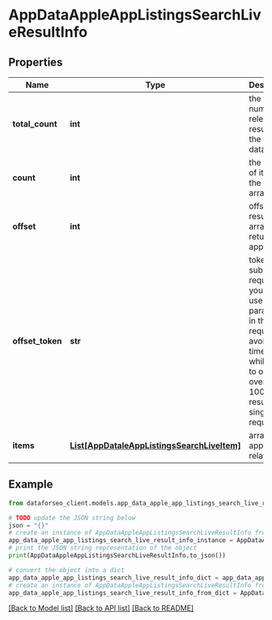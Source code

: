 # AppDataAppleAppListingsSearchLiveResultInfo


## Properties

Name | Type | Description | Notes
------------ | ------------- | ------------- | -------------
**total_count** | **int** | the total number of relevant results in the database | [optional] 
**count** | **int** | the number of items in the results array | [optional] 
**offset** | **int** | offset in the results array of returned apps | [optional] 
**offset_token** | **str** | token for subsequent requests you can use this parameter in the POST request to avoid timeouts while trying to obtain over 100,000 results in a single request | [optional] 
**items** | [**List[AppDataleAppListingsSearchLiveItem]**](AppDataleAppListingsSearchLiveItem.md) | array of apps and related data | [optional] 

## Example

```python
from dataforseo_client.models.app_data_apple_app_listings_search_live_result_info import AppDataAppleAppListingsSearchLiveResultInfo

# TODO update the JSON string below
json = "{}"
# create an instance of AppDataAppleAppListingsSearchLiveResultInfo from a JSON string
app_data_apple_app_listings_search_live_result_info_instance = AppDataAppleAppListingsSearchLiveResultInfo.from_json(json)
# print the JSON string representation of the object
print(AppDataAppleAppListingsSearchLiveResultInfo.to_json())

# convert the object into a dict
app_data_apple_app_listings_search_live_result_info_dict = app_data_apple_app_listings_search_live_result_info_instance.to_dict()
# create an instance of AppDataAppleAppListingsSearchLiveResultInfo from a dict
app_data_apple_app_listings_search_live_result_info_from_dict = AppDataAppleAppListingsSearchLiveResultInfo.from_dict(app_data_apple_app_listings_search_live_result_info_dict)
```
[[Back to Model list]](../README.md#documentation-for-models) [[Back to API list]](../README.md#documentation-for-api-endpoints) [[Back to README]](../README.md)


